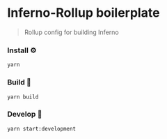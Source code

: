 # Inferno-Rollup boilerplate
> Rollup config for building Inferno

### Install ⚙

```
yarn
```

### Build 👷

```
yarn build
```

### Develop 🏃

```
yarn start:development
```